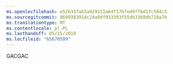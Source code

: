 ```yaml
---
ms.openlocfilehash: e526337ab3a929151a64f1767ed9ffbd1fc584c5
ms.sourcegitcommit: 8699383914c24a0df033393f55db3369db728a7b
ms.translationtype: MT
ms.contentlocale: pl-PL
ms.lasthandoff: 05/15/2019
ms.locfileid: "65670599"
---
```

 <span data-ttu-id="e8470-101">GAC</span><span class="sxs-lookup"><span data-stu-id="e8470-101">GAC</span></span> 

